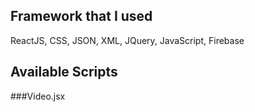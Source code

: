 ## Framework that I used  
  
ReactJS, CSS, JSON, XML, JQuery, JavaScript, Firebase  
  
## Available Scripts  

###Video.jsx  


